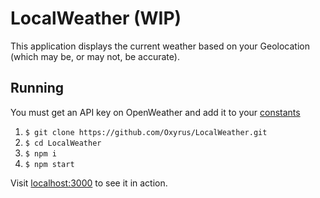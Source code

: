 # LocalWeather (WIP)
This application displays the current weather based on your Geolocation (which may be, or may not, be accurate).

## Running

You must get an API key on OpenWeather and add it to your [constants](src/constants/index.js)

1. `$ git clone https://github.com/Oxyrus/LocalWeather.git`
2. `$ cd LocalWeather`
3. `$ npm i`
4. `$ npm start`

Visit [localhost:3000](localhost:3000) to see it in action.
